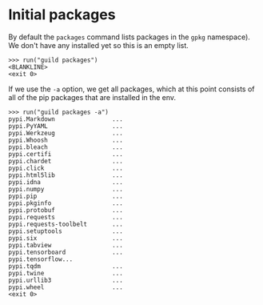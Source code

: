 # Initial packages

By default the `packages` command lists packages in the `gpkg`
namespace). We don't have any installed yet so this is an empty list.

    >>> run("guild packages")
    <BLANKLINE>
    <exit 0>

If we use the `-a` option, we get all packages, which at this point
consists of all of the pip packages that are installed in the env.

    >>> run("guild packages -a")
    pypi.Markdown                ...
    pypi.PyYAML                  ...
    pypi.Werkzeug                ...
    pypi.Whoosh                  ...
    pypi.bleach                  ...
    pypi.certifi                 ...
    pypi.chardet                 ...
    pypi.click                   ...
    pypi.html5lib                ...
    pypi.idna                    ...
    pypi.numpy                   ...
    pypi.pip                     ...
    pypi.pkginfo                 ...
    pypi.protobuf                ...
    pypi.requests                ...
    pypi.requests-toolbelt       ...
    pypi.setuptools              ...
    pypi.six                     ...
    pypi.tabview                 ...
    pypi.tensorboard             ...
    pypi.tensorflow...
    pypi.tqdm                    ...
    pypi.twine                   ...
    pypi.urllib3                 ...
    pypi.wheel                   ...
    <exit 0>
